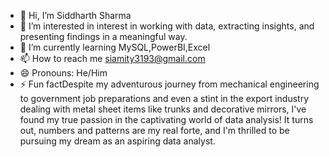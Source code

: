 - 👋 Hi, I’m Siddharth Sharma
- 👀 I’m interested in  interest in working with data, extracting insights, and presenting findings in a meaningful way. 
- 🌱 I’m currently learning MySQL,PowerBI,Excel
- 📫 How to reach me siamity3193@gmail.com
- 😄 Pronouns: He/Him
- ⚡ Fun factDespite my adventurous journey from mechanical engineering to government job preparations and even a stint in the export industry dealing with metal sheet items like trunks and decorative mirrors, I've found my true passion in the captivating world of data analysis! It turns out, numbers and patterns are my real forte, and I'm thrilled to be pursuing my dream as an aspiring data analyst.

<!---
Sidsharma11/Sidsharma11 is a ✨ special ✨ repository because its `README.md` (this file) appears on your GitHub profile.
You can click the Preview link to take a look at your changes.
--->
